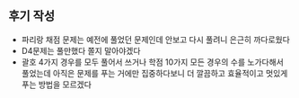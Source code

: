 ## 후기 작성
- 파리랑 채점 문제는 예전에 풀었던 문제인데 안보고 다시 풀려니 은근히 까다로웠다
- D4문제는 풀만했다 쫄지 말아야겠다
- 괄호 4가지 경우를 모두 풀어서 쓰거나 학점 10가지 모든 경우의 수를 노가다해서 풀었는데 아직은 문제를 푸는 거에만 집중하다보니 더 깔끔하고 효율적이고 멋있게 푸는 방법을 모르겠다
